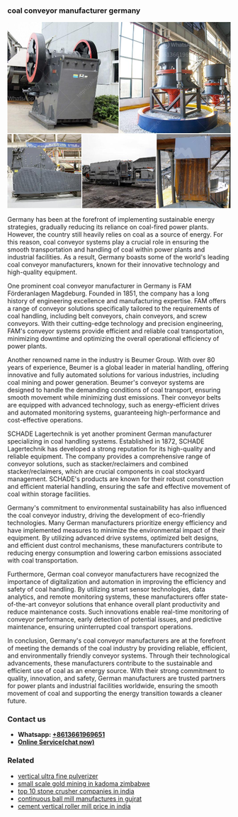 <h3>coal conveyor manufacturer germany</h3><img src='1702260093.jpg' alt=''><p>Germany has been at the forefront of implementing sustainable energy strategies, gradually reducing its reliance on coal-fired power plants. However, the country still heavily relies on coal as a source of energy. For this reason, coal conveyor systems play a crucial role in ensuring the smooth transportation and handling of coal within power plants and industrial facilities. As a result, Germany boasts some of the world's leading coal conveyor manufacturers, known for their innovative technology and high-quality equipment.</p><p>One prominent coal conveyor manufacturer in Germany is FAM Förderanlagen Magdeburg. Founded in 1851, the company has a long history of engineering excellence and manufacturing expertise. FAM offers a range of conveyor solutions specifically tailored to the requirements of coal handling, including belt conveyors, chain conveyors, and screw conveyors. With their cutting-edge technology and precision engineering, FAM's conveyor systems provide efficient and reliable coal transportation, minimizing downtime and optimizing the overall operational efficiency of power plants.</p><p>Another renowned name in the industry is Beumer Group. With over 80 years of experience, Beumer is a global leader in material handling, offering innovative and fully automated solutions for various industries, including coal mining and power generation. Beumer's conveyor systems are designed to handle the demanding conditions of coal transport, ensuring smooth movement while minimizing dust emissions. Their conveyor belts are equipped with advanced technology, such as energy-efficient drives and automated monitoring systems, guaranteeing high-performance and cost-effective operations.</p><p>SCHADE Lagertechnik is yet another prominent German manufacturer specializing in coal handling systems. Established in 1872, SCHADE Lagertechnik has developed a strong reputation for its high-quality and reliable equipment. The company provides a comprehensive range of conveyor solutions, such as stacker/reclaimers and combined stacker/reclaimers, which are crucial components in coal stockyard management. SCHADE's products are known for their robust construction and efficient material handling, ensuring the safe and effective movement of coal within storage facilities.</p><p>Germany's commitment to environmental sustainability has also influenced the coal conveyor industry, driving the development of eco-friendly technologies. Many German manufacturers prioritize energy efficiency and have implemented measures to minimize the environmental impact of their equipment. By utilizing advanced drive systems, optimized belt designs, and efficient dust control mechanisms, these manufacturers contribute to reducing energy consumption and lowering carbon emissions associated with coal transportation.</p><p>Furthermore, German coal conveyor manufacturers have recognized the importance of digitalization and automation in improving the efficiency and safety of coal handling. By utilizing smart sensor technologies, data analytics, and remote monitoring systems, these manufacturers offer state-of-the-art conveyor solutions that enhance overall plant productivity and reduce maintenance costs. Such innovations enable real-time monitoring of conveyor performance, early detection of potential issues, and predictive maintenance, ensuring uninterrupted coal transport operations.</p><p>In conclusion, Germany's coal conveyor manufacturers are at the forefront of meeting the demands of the coal industry by providing reliable, efficient, and environmentally friendly conveyor systems. Through their technological advancements, these manufacturers contribute to the sustainable and efficient use of coal as an energy source. With their strong commitment to quality, innovation, and safety, German manufacturers are trusted partners for power plants and industrial facilities worldwide, ensuring the smooth movement of coal and supporting the energy transition towards a cleaner future.</p><h3>Contact us</h3><ul><li><strong>Whatsapp:&nbsp;<a href="https://wa.me/8613661969651">+8613661969651</a></strong></li><li><a href="https://swt.shibang-china.com/?git&amp;zhl&amp;coal conveyor manufacturer germany"><strong>Online Service(chat now)</strong></a></li></ul><h3>Related</h3><ul><li><a href='vertical ultra fine pulverizer.md'>vertical ultra fine pulverizer</a></li><li><a href='small scale gold mining in kadoma zimbabwe.md'>small scale gold mining in kadoma zimbabwe</a></li><li><a href='top 10 stone crusher companies in india.md'>top 10 stone crusher companies in india</a></li><li><a href='continuous ball mill manufactures in gujrat.md'>continuous ball mill manufactures in gujrat</a></li><li><a href='cement vertical roller mill price in india.md'>cement vertical roller mill price in india</a></li></ul>
